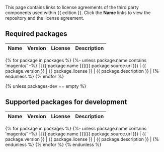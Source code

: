 This page contains links to license agreements of the third party components used within {{ edition }}.
Click the **Name** links to view the repository and the license agreement.

## Required packages

| Name | Version |  License | Description |
| --- | --- | --- | --- |
{% for package in packages %}
{%- unless package.name contains 'magento/' -%}
| [{{ package.name }}]({{ package.source.url }}) | {{ package.version }} | {{ package.license }} | {{ package.description }} |
{% endunless %}
{% endfor %}

{% unless packages-dev == empty %}

## Supported packages for development

| Name | Version |  License | Description |
| --- | --- | --- | --- |
{% for package in packages %}
{%- unless package.name contains 'magento/' -%}
| [{{ package.name }}]({{ package.source.url }}) | {{ package.version }} | {{ package.license }} | {{ package.description }} |
{% endunless %}
{% endfor %}
{% endunless %}